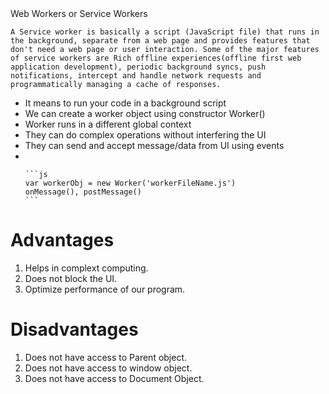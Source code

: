 </h1>Web Workers or Service Workers</h1>

`A Service worker is basically a script (JavaScript file) that runs in the background, separate from a web page and provides features that don't need a web page or user interaction. Some of the major features of service workers are Rich offline experiences(offline first web application development), periodic background syncs, push notifications, intercept and handle network requests and programmatically managing a cache of responses.`

<ul>
    <li>It means to run your code in a background script</li>
    <li>We can create a worker object using constructor Worker()</li>
    <li>Worker runs in a different global context</li>
    <li>They can do complex operations without interfering the UI</li>
    <li>They can send and accept message/data from UI using events</li>
    <li></li>

    ```js
    var workerObj = new Worker('workerFileName.js')
    onMessage(), postMessage()
    ```
</ul>

<h1>Advantages</h1>

1. Helps in complext computing. </br>
2. Does not block the UI. </br>
3. Optimize performance of our program. </br>

<h1>Disadvantages</h1>

1. Does not have access to Parent object. </br>
2. Does not have access to window object. </br>
3. Does not have access to Document Object. </br>